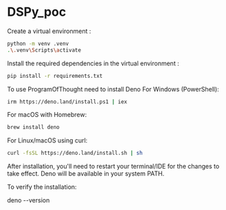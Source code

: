 # DSPy_poc

Create a virtual environment :
```bash
python -m venv .venv
.\.venv\Scripts\activate
```

Install the required dependencies in the virtual environment :
```bash
pip install -r requirements.txt
```

To use ProgramOfThought need to install Deno
For Windows (PowerShell):
```bash
irm https://deno.land/install.ps1 | iex
```
For macOS with Homebrew:
```bash
brew install deno
```
For Linux/macOS using curl:
```bash
curl -fsSL https://deno.land/install.sh | sh
```

After installation, you'll need to restart your terminal/IDE for the changes to take effect. Deno will be available in your system PATH.

To verify the installation:

deno --version


